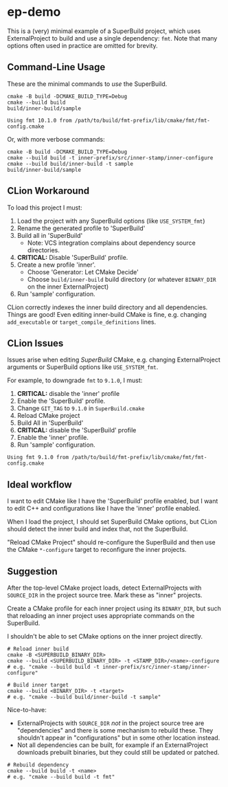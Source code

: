 # ep-demo

This is a (very) minimal example of a SuperBuild project, which uses ExternalProject to build and
use a single dependency: `fmt`. Note that many options often used in practice are omitted for
brevity.

## Command-Line Usage

These are the minimal commands to _use_ the SuperBuild.

```shell
cmake -B build -DCMAKE_BUILD_TYPE=Debug
cmake --build build
build/inner-build/sample
```

```text
Using fmt 10.1.0 from /path/to/build/fmt-prefix/lib/cmake/fmt/fmt-config.cmake
```

Or, with more verbose commands:

```shell
cmake -B build -DCMAKE_BUILD_TYPE=Debug
cmake --build build -t inner-prefix/src/inner-stamp/inner-configure
cmake --build build/inner-build -t sample
build/inner-build/sample
```

## CLion Workaround

To load this project I must:

1. Load the project with any SuperBuild options (like `USE_SYSTEM_fmt`)
2. Rename the generated profile to 'SuperBuild'
3. Build all in 'SuperBuild'
    - Note: VCS integration complains about dependency source directories.
4. __CRITICAL:__ Disable 'SuperBuild' profile.
5. Create a new profile 'inner'.
    - Choose 'Generator: Let CMake Decide'
   - Choose `build/inner-build` build directory (or whatever `BINARY_DIR` on the inner
     ExternalProject)
6. Run 'sample' configuration.

CLion correctly indexes the inner build directory and all dependencies. Things are good! Even
editing inner-build CMake is fine, e.g. changing `add_executable` or `target_compile_definitions`
lines.

## CLion Issues

Issues arise when editing _SuperBuild_ CMake, e.g. changing ExternalProject arguments or SuperBuild
options like `USE_SYSTEM_fmt`.

For example, to downgrade `fmt` to `9.1.0`, I must:

1. __CRITICAL:__ disable the 'inner' profile
2. Enable the 'SuperBuild' profile.
3. Change `GIT_TAG` to `9.1.0` in `SuperBuild.cmake`
4. Reload CMake project
5. Build All in 'SuperBuild'
6. __CRITICAL:__ disable the 'SuperBuild' profile
7. Enable the 'inner' profile.
8. Run 'sample' configuration.

```text
Using fmt 9.1.0 from /path/to/build/fmt-prefix/lib/cmake/fmt/fmt-config.cmake
```

## Ideal workflow

I want to edit CMake like I have the 'SuperBuild' profile enabled, but I want to edit C++ and
configurations like I have the 'inner' profile enabled.

When I load the project, I should set SuperBuild CMake options, but CLion should detect the inner
build and index that, not the SuperBuild.

"Reload CMake Project" should re-configure the SuperBuild and then use the CMake `*-configure`
target to reconfigure the inner projects.

## Suggestion

After the top-level CMake project loads, detect ExternalProjects with `SOURCE_DIR` in the project
source tree. Mark these as "inner" projects.

Create a CMake profile for each inner project using its `BINARY_DIR`, but such that reloading an
inner project uses appropriate commands on the SuperBuild.

I shouldn't be able to set CMake options on the inner project directly.

```shell
# Reload inner build
cmake -B <SUPERBUILD_BINARY_DIR>
cmake --build <SUPERBUILD_BINARY_DIR> -t <STAMP_DIR>/<name>-configure
# e.g. "cmake --build build -t inner-prefix/src/inner-stamp/inner-configure"

# Build inner target
cmake --build <BINARY_DIR> -t <target>
# e.g. "cmake --build build/inner-build -t sample"
```

Nice-to-have:

- ExternalProjects with `SOURCE_DIR` _not_ in the project source tree are "dependencies" and there
  is some mechanism to rebuild these. They shouldn't appear in "configurations" but in some other
  location instead.
- Not all dependencies can be built, for example if an ExternalProject downloads prebuilt
  binaries, but they could still be updated or patched.

```shell
# Rebuild dependency
cmake --build build -t <name>
# e.g. "cmake --build build -t fmt"
```
